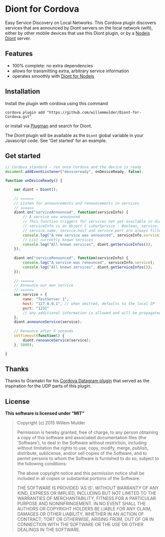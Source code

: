 # Diont for Cordova

Easy Service Discovery on Local Networks. This Cordova plugin discovers services that are announced by Diont servers on the local network (wifi), either by other mobile devices that use this Diont plugin, or by a [Nodejs Diont](https://github.com/willemmulder/Diont) server.


## Features
* 100% complete: no extra dependencies
* allows for transmitting extra, arbitrary service information
* operates smoothly with [Diont for Nodejs](https://github.com/willemmulder/Diont)

## Installation
Install the plugin with cordova using this command

```shell
cordova plugin add "https://github.com/willemmulder/Diont-for-Cordova.git"
```
or install via [Plugman](https://github.com/apache/cordova-plugman/) and search for Diont.

The Diont plugin will be available as the `Diont` global variable in your Javascript code. See 'Get started' for an example.

## Get started
```javascript
// Cordova standard - run once Cordova and the device is ready
document.addEventListener("deviceready", onDeviceReady, false);

function onDeviceReady() {

	var diont = Diont();
	
	// ======
	// Listen for announcements and renouncements in services
	// ======
	diont.on("serviceAnnounced", function(serviceInfo) {
		// A service was announced
		// This function triggers for services not yet available in diont.getServiceInfos()
		// serviceInfo is an Object { isOurService : Boolean, service: Object }
		// service.name, service.host and service.port are always filled
		console.log("A new service was announced", serviceInfo.service);
		// List currently known services
		console.log("All known services", diont.getServiceInfos());
	});
	
	diont.on("serviceRenounced", function(serviceInfo) {
		console.log("A service was renounced", serviceInfo.service);
		console.log("All known services", diont.getServiceInfos());
	});
	
	// ======
	// Announce our own service
	// ======
	var service = {
		name: "TestServer 1",
		host: "127.0.0.1", // when omitted, defaults to the local IP
		port: "1231"
		// any additional information is allowed and will be propagated
	};
	diont.announceService(service);
	
	// Renounce after 5 seconds
	setTimeout(function() {
		diont.renounceService(service);
	}, 5000);

}

```

## Thanks
Thanks to Gramakri for his [Cordova Datagram plugin](https://github.com/gramakri/cordova-plugin-datagram) that served as the inspiration for the UDP parts of this plugin.

## License

**This software is licensed under "MIT"**

> Copyright (c) 2015 Willem Mulder
>
> Permission is hereby granted, free of charge, to any person obtaining a copy of this software and associated documentation files (the 'Software'), to deal in the Software without restriction, including without limitation the rights to use, copy, modify, merge, publish, distribute, sublicense, and/or sell copies of the Software, and to permit persons to whom the Software is furnished to do so, subject to the following conditions:
>
> The above copyright notice and this permission notice shall be included in all copies or substantial portions of the Software.
>
> THE SOFTWARE IS PROVIDED 'AS IS', WITHOUT WARRANTY OF ANY KIND, EXPRESS OR IMPLIED, INCLUDING BUT NOT LIMITED TO THE WARRANTIES OF MERCHANTABILITY, FITNESS FOR A PARTICULAR PURPOSE AND NONINFRINGEMENT. IN NO EVENT SHALL THE AUTHORS OR COPYRIGHT HOLDERS BE LIABLE FOR ANY CLAIM, DAMAGES OR OTHER LIABILITY, WHETHER IN AN ACTION OF CONTRACT, TORT OR OTHERWISE, ARISING FROM, OUT OF OR IN CONNECTION WITH THE SOFTWARE OR THE USE OR OTHER DEALINGS IN THE SOFTWARE.
